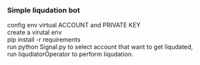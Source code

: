 ### Simple liqudation bot

config env virtual ACCOUNT and PRIVATE KEY \
create a virutal env \
pip install -r requirements \
run python Signal.py to select account that want to get liqudated, \
run liqudiatorOperator to perform liqudation.
